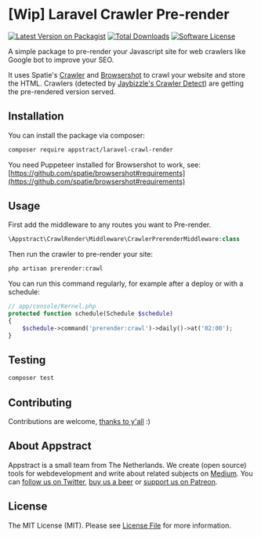 # [Wip] Laravel Crawler Pre-render

[![Latest Version on Packagist](https://img.shields.io/packagist/v/appstract/laravel-crawl-render.svg?style=flat-square)](https://packagist.org/packages/appstract/laravel-crawl-render)
[![Total Downloads](https://img.shields.io/packagist/dt/appstract/laravel-crawl-render.svg?style=flat-square)](https://packagist.org/packages/appstract/laravel-crawl-render)
[![Software License](https://img.shields.io/badge/license-MIT-brightgreen.svg?style=flat-square)](LICENSE.md)

A simple package to pre-render your Javascript site for web crawlers like Google bot to improve your SEO.

It uses Spatie's [Crawler](https://github.com/spatie/crawler) and [Browsershot](https://github.com/spatie/browsershot) to crawl your website and store the HTML. 
Crawlers (detected by [Jaybizzle's Crawler Detect](https://github.com/JayBizzle/Crawler-Detect)) are getting the pre-rendered version served.

## Installation

You can install the package via composer:

``` bash
composer require appstract/laravel-crawl-render
```

You need Puppeteer installed for Browsershot to work, see: [https://github.com/spatie/browsershot#requirements](https://github.com/spatie/browsershot#requirements) 

## Usage
First add the middleware to any routes you want to Pre-render.

``` php
\Appstract\CrawlRender\Middleware\CrawlerPrerenderMiddleware:class
```

Then run the crawler to pre-render your site:
``` php
php artisan prerender:crawl
```

You can run this command regularly, for example after a deploy or with a schedule:

``` php
// app/console/Kernel.php
protected function schedule(Schedule $schedule)
{
    $schedule->command('prerender:crawl')->daily()->at('02:00');
}
```

## Testing

``` bash
composer test
```

## Contributing

Contributions are welcome, [thanks to y'all](https://github.com/appstract/laravel-crawl-render/graphs/contributors) :)

## About Appstract

Appstract is a small team from The Netherlands. We create (open source) tools for webdevelopment and write about related subjects on [Medium](https://medium.com/appstract). You can [follow us on Twitter](https://twitter.com/teamappstract), [buy us a beer](https://www.paypal.me/teamappstract/10) or [support us on Patreon](https://www.patreon.com/appstract).

## License

The MIT License (MIT). Please see [License File](LICENSE.md) for more information.
